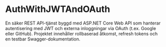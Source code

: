 # AuthWithJWTAndOAuth
En säker REST API-tjänst byggd med ASP.NET Core Web API som hanterar autentisering med JWT och externa inloggningar via OAuth (t.ex. Google eller GitHub). Projektet innehåller rollbaserad åtkomst, refresh tokens och en testbar Swagger-dokumentation.
